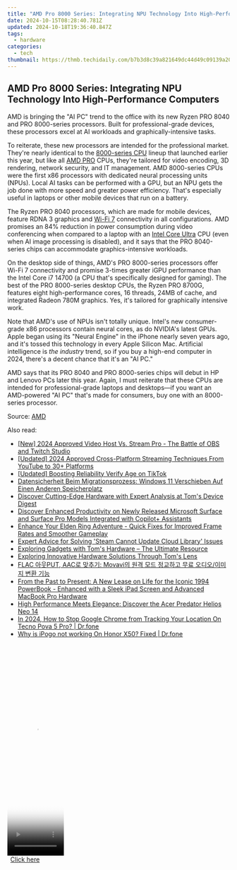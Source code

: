 ```yaml
---
title: "AMD Pro 8000 Series: Integrating NPU Technology Into High-Performance Computers"
date: 2024-10-15T08:28:40.781Z
updated: 2024-10-18T19:36:40.847Z
tags:
  - hardware
categories:
  - tech
thumbnail: https://thmb.techidaily.com/b7b3d8c39a821649dc44d49c09139a20a97e41dfca3f0d118aeffb822a7ad834.jpg
---
```


## AMD Pro 8000 Series: Integrating NPU Technology Into High-Performance Computers

AMD is bringing the "AI PC" trend to the office with its new Ryzen PRO 8040 and PRO 8000-series processors. Built for professional-grade devices, these processors excel at AI workloads and graphically-intensive tasks.

 To reiterate, these new processors are intended for the professional market. They're nearly identical to the [8000-series CPU](https://fox-info.techidaily.com/exclusive-insiders-list-of-20-storage-services-unlimited-upload/) lineup that launched earlier this year, but like all [AMD PRO](https://tiktok-video-files.techidaily.com/new-2024-approved-make-memories-not-videos-top-10-buzz-creating-tiktok-hacks/) CPUs, they're tailored for video encoding, 3D rendering, network security, and IT management. AMD 8000-series CPUs were the first x86 processors with dedicated neural processing units (NPUs). Local AI tasks can be performed with a GPU, but an NPU gets the job done with more speed and greater power efficiency. That's especially useful in laptops or other mobile devices that run on a battery.

 The Ryzen PRO 8040 processors, which are made for mobile devices, feature RDNA 3 graphics and [Wi-Fi 7](https://sim-unlock.techidaily.com/in-2024-how-to-unlock-cricket-apple-iphone-11-pro-max-for-free-by-drfone-ios/) connectivity in all configurations. AMD promises an 84% reduction in power consumption during video conferencing when compared to a laptop with an [Intel Core Ultra](https://facebook-video-content.techidaily.com/elevate-your-profiles-visual-appeal-for-2024/) CPU (even when AI image processing is disabled), and it says that the PRO 8040-series chips can accommodate graphics-intensive workloads.

 On the desktop side of things, AMD's PRO 8000-series processors offer Wi-Fi 7 connectivity and promise 3-times greater iGPU performance than the Intel Core i7 14700 (a CPU that's specifically designed for gaming). The best of the PRO 8000-series desktop CPUs, the Ryzen PRO 8700G, features eight high-performance cores, 16 threads, 24MB of cache, and integrated Radeon 780M graphics. Yes, it's tailored for graphically intensive work.

 Note that AMD's use of NPUs isn't totally unique. Intel's new consumer-grade x86 processors contain neural cores, as do NVIDIA's latest GPUs. Apple began using its "Neural Engine" in the iPhone nearly seven years ago, and it's tossed this technology in every Apple Silicon Mac. Artificial intelligence is _the industry_ trend, so if you buy a high-end computer in 2024, there's a decent chance that it's an "AI PC."

 AMD says that its PRO 8040 and PRO 8000-series chips will debut in HP and Lenovo PCs later this year. Again, I must reiterate that these CPUs are intended for professional-grade laptops and desktops—if you want an AMD-powered "AI PC" that's made for consumers, buy one with an 8000-series processor.

 Source: [AMD](https://ir.amd.com/news-events/press-releases/detail/1190/amd-expands-commercial-ai-pc-portfolio-to-deliver)

<ins class="adsbygoogle"
     style="display:block"
     data-ad-format="autorelaxed"
     data-ad-client="ca-pub-7571918770474297"
     data-ad-slot="1223367746"></ins>

<ins class="adsbygoogle"
     style="display:block"
     data-ad-client="ca-pub-7571918770474297"
     data-ad-slot="8358498916"
     data-ad-format="auto"
     data-full-width-responsive="true"></ins>

<span class="atpl-alsoreadstyle">Also read:</span>
<div><ul>
<li><a href="https://remote-screen-capture.techidaily.com/new-2024-approved-video-host-vs-stream-pro-the-battle-of-obs-and-twitch-studio/"><u>[New] 2024 Approved Video Host Vs. Stream Pro - The Battle of OBS and Twitch Studio</u></a></li>
<li><a href="https://youtube-zero.techidaily.com/ed-2024-approved-cross-platform-streaming-techniques-from-youtube-to-30plus-platforms/"><u>[Updated] 2024 Approved Cross-Platform Streaming Techniques From YouTube to 30+ Platforms</u></a></li>
<li><a href="https://fox-boxes.techidaily.com/updated-boosting-reliability-verify-age-on-tiktok/"><u>[Updated] Boosting Reliability Verify Age on TikTok</u></a></li>
<li><a href="https://win-premium.techidaily.com/datensicherheit-beim-migrationsprozess-windows-11-verschieben-auf-einen-anderen-speicherplatz/"><u>Datensicherheit Beim Migrationsprozess: Windows 11 Verschieben Auf Einen Anderen Speicherplatz</u></a></li>
<li><a href="https://hardware-help.techidaily.com/discover-cutting-edge-hardware-with-expert-analysis-at-toms-device-digest/"><u>Discover Cutting-Edge Hardware with Expert Analysis at Tom's Device Digest</u></a></li>
<li><a href="https://hardware-help.techidaily.com/discover-enhanced-productivity-on-newly-released-microsoft-surface-and-surface-pro-models-integrated-with-copilotplus-assistants/"><u>Discover Enhanced Productivity on Newly Released Microsoft Surface and Surface Pro Models Integrated with Copilot+ Assistants</u></a></li>
<li><a href="https://win-blog.techidaily.com/enhance-your-elden-ring-adventure-quick-fixes-for-improved-frame-rates-and-smoother-gameplay/"><u>Enhance Your Elden Ring Adventure - Quick Fixes for Improved Frame Rates and Smoother Gameplay</u></a></li>
<li><a href="https://win-able.techidaily.com/expert-advice-for-solving-steam-cannot-update-cloud-library-issues/"><u>Expert Advice for Solving 'Steam Cannot Update Cloud Library' Issues</u></a></li>
<li><a href="https://hardware-help.techidaily.com/exploring-gadgets-with-toms-hardware-the-ultimate-resource/"><u>Exploring Gadgets with Tom's Hardware – The Ultimate Resource</u></a></li>
<li><a href="https://hardware-help.techidaily.com/exploring-innovative-hardware-solutions-through-toms-lens/"><u>Exploring Innovative Hardware Solutions Through Tom's Lens</u></a></li>
<li><a href="https://eaxpv-info.techidaily.com/flac-put-aac-movavi/"><u>FLAC 아웃PUT, AAC로 맞추기: Movavi의 원격 모드 정교하고 무료 오디오/이미지 변환 기능</u></a></li>
<li><a href="https://hardware-help.techidaily.com/from-the-past-to-present-a-new-lease-on-life-for-the-iconic-1994-powerbook-enhanced-with-a-sleek-ipad-screen-and-advanced-macbook-pro-hardware/"><u>From the Past to Present: A New Lease on Life for the Iconic 1994 PowerBook - Enhanced with a Sleek iPad Screen and Advanced MacBook Pro Hardware</u></a></li>
<li><a href="https://hardware-help.techidaily.com/high-performance-meets-elegance-discover-the-acer-predator-helios-neo-14/"><u>High Performance Meets Elegance: Discover the Acer Predator Helios Neo 14</u></a></li>
<li><a href="https://review-topics.techidaily.com/in-2024-how-to-stop-google-chrome-from-tracking-your-location-on-tecno-pova-5-pro-drfone-by-drfone-virtual-android/"><u>In 2024, How to Stop Google Chrome from Tracking Your Location On Tecno Pova 5 Pro? | Dr.fone</u></a></li>
<li><a href="https://pokemon-go-android.techidaily.com/why-is-ipogo-not-working-on-honor-x50-fixed-drfone-by-drfone-virtual-android/"><u>Why is iPogo not working On Honor X50? Fixed | Dr.fone</u></a></li>
</ul></div>

<!-- affiliate ads begin -->
<span id="1975658">
					<video width="128" height="480" style="cursor:pointer"
           poster="//a.impactradius-go.com/display-clicktoplayimage/1975658.png"
           onclick="if(!this.playClicked){this.play();this.setAttribute('controls',true);this.playClicked=true;}">
	   <source src="//a.impactradius-go.com/display-ad/22993-1975658">
	   <img src="//a.impactradius-go.com/display-clicktoplayimage/1975658.png" style="border: none; height: 100%; width: 100%; object-fit: contain">
	</video>
	<div style="width:80px;text-align:center"><a href="javascript:window.open(decodeURIComponent('https%3A%2F%2Fhomestyler.sjv.io%2Fc%2F5597632%2F1975658%2F22993'), '_blank');void(0);">Click here</a></div>
</span>
<img height="0" width="0" src="https://imp.pxf.io/i/5597632/1975658/22993" style="position:absolute;visibility:hidden;" border="0" />
<!-- affiliate ads end -->


